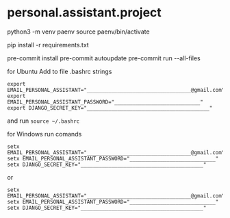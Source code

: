 # personal.assistant.project

python3 -m venv paenv
source paenv/bin/activate

pip install -r requirements.txt

pre-commit install
pre-commit autoupdate
pre-commit run --all-files

for Ubuntu
Add to file .bashrc strings

```
export EMAIL_PERSONAL_ASSISTANT="__________________________________@gmail.com"
export EMAIL_PERSONAL_ASSISTANT_PASSWORD="____________________________"
export DJANGO_SECRET_KEY="________________________________________"
```

and run
`source ~/.bashrc`

for Windows
run comands

```
setx EMAIL_PERSONAL_ASSISTANT="__________________________________@gmail.com"
setx EMAIL_PERSONAL_ASSISTANT_PASSWORD="____________________________"
setx DJANGO_SECRET_KEY="________________________________________"
```

or

```
setx EMAIL_PERSONAL_ASSISTANT="__________________________________@gmail.com"
setx EMAIL_PERSONAL_ASSISTANT_PASSWORD="____________________________"
setx DJANGO_SECRET_KEY="________________________________________"
```
